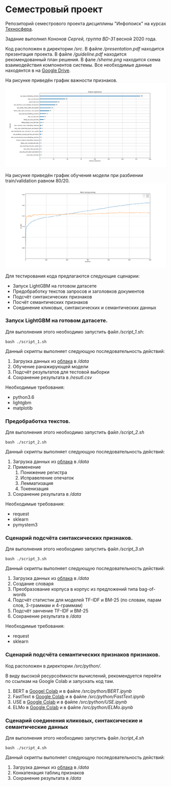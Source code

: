 # Семестровый проект
Репозиторий семестрового проекта дисциплины "Инфопоиск" на курсах [Техносфера](https://sphere.mail.ru/). 

Задание выполнил *Кононов Сергей, группа BD-31* весной 2020 года.

Код расположен в директории */src*. В файле */presentation.pdf* находится презентация проекта. В файле */guideline.pdf* находится рекомендованный план решения. В фале */sheme.png* находится схема взаимодействия компонентов системы. Все необходимые данные находянтся в на [Google Drive](https://drive.google.com/drive/folders/1dZnvVXvRYJ2MmpGnDWVZ3y6J42fUEZnV?usp=sharing).

На рисунке приведён график важности признаков.
![Feature importance](data/images/feature_importance.png)

На рисунке приведён график обучения модели при разбиении train/validation равном 80/20.
![Training curve plot](data/images/training_curve_plot.png)


Для тестирования кода предлагаются следующие сценарии:

* Запуск LightGBM на готовом датасете
* Предобработку текстов запросов и заголовков документов
* Подсчёт синтаксических признаков
* Посчёт семантических признаков
* Соединение кликовых, синтаксических и семантических данных  

### Запуск LightGBM на готовом датасете.

Для выполнения этого необходимо запустить файл */script_1.sh*:

```
bash ./script_1.sh
```

Данный скрипты выполняет следующую последовательность действий:

1. Загрузка данных из [облака](https://drive.google.com/drive/folders/1dZnvVXvRYJ2MmpGnDWVZ3y6J42fUEZnV?usp=sharing) в */data*
2. Обучение ранажирующей модели
3. Подсчёт результатов для тестовой выборки 
4. Сохранение результата в */resutl.csv*

Необходимые требования:

* python3.6
* lightgbm
* matplotib

### Предобработка текстов.

Для выполнения этого необходимо запустить файл */script_2.sh*

```
bash ./script_2.sh
```

Данный скрипты выполняет следующую последовательность действий:

1. Загрузка данных из [облака](https://drive.google.com/drive/folders/1dZnvVXvRYJ2MmpGnDWVZ3y6J42fUEZnV?usp=sharing) в */data*
2. Применение 
    1.  Понижение регистра
    2.  Исправеление опечаток
    3.  Лемматизация
    4.  Токенизация
3. Сохранение результата в */data*

Необходимые требования:

* request
* sklearn
* pymystem3

### Сценарий подсчёта синтаксических признаков.

Для выполнения этого необходимо запустить файл */script_3.sh*

```
bash ./script_3.sh
```

Данный скрипты выполняет следующую последовательность действий:

1. Загрузка данных из [облака](https://drive.google.com/drive/folders/1dZnvVXvRYJ2MmpGnDWVZ3y6J42fUEZnV?usp=sharing) в */data*
2. Создание словаря
3. Преобразование корпуса в корпус из предложений типа bag-of-words
4. Подсчёт статистик для моделей TF-IDF и BM-25 (по словам, парам слов, 3-граммам и 4-граммам)
5. Подсчёт занчение TF-IDF и BM-25
3. Сохранение результата в */data*

Необходимые требования:

* request
* sklearn

### Сценарий подсчёта семантических признаков признаков.

Код расположен в директории */src/python/*.

В виду высокой ресурсоёмкости вычислений, рекомендуется перейти по ссылкам на Google Colab и запускать код там. 

1. BERT в [Googel Colab](https://colab.research.google.com/drive/1hpG6UB5Y8awifB2SMldcHlIndQXOclpu#scrollTo=rBNwamZCTVmW) и в файле */src/python/BERT.ipynb*
2. FastText в [Google Colab](https://colab.research.google.com/drive/1ZSLONizMuQIPHfgEFvSApPjb04wzbr_O?usp=sharing) и в файле */src/python/FastText.ipynb*
3. USE в [Google Colab](https://colab.research.google.com/drive/1bayelVP4itrYqcda9jl_ftAwK8fLu8LZ#scrollTo=MSeY-MUQo2Ha) и в файле */src/python/USE.ipynb*
4. ELMo в [Google Colab](https://colab.research.google.com/drive/1lUja4LSUr-alI6G1e8McEGXBdhuIv4wQ#scrollTo=HKYg8fMZ8p3V) и в файле */src/python/ELMo.ipynb*


### Сценарий соединения кликовых, синтаксические и семантические данных

Для выполнения этого необходимо запустить файл */script_4.sh*

```
bash ./script_4.sh
```

Данный скрипты выполняет следующую последовательность действий:

1. Загрузка данных из [облака](https://drive.google.com/drive/folders/1dZnvVXvRYJ2MmpGnDWVZ3y6J42fUEZnV?usp=sharing) в */data*
2. Конкатенация таблиц признаков
3. Сохранение результата в */data*